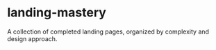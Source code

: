 # landing-mastery
 A collection of completed landing pages, organized by complexity 
 and design approach.

